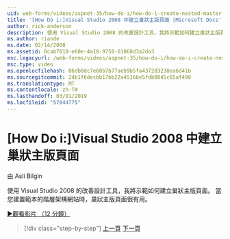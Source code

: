 ```yaml
---
uid: web-forms/videos/aspnet-35/how-do-i/how-do-i-create-nested-master-page-in-visual-studio-2008
title: '[How Do i:]Visual Studio 2008 中建立巢狀主版頁面 |Microsoft Docs'
author: rick-anderson
description: 使用 Visual Studio 2008 的改善設計工具，我將示範如何建立巢狀主版頁面。 當您建置 hierarch，適合使用巢狀主版頁面...
ms.author: riande
ms.date: 02/14/2008
ms.assetid: 0cab7010-e60e-4a18-9750-61068d3a2da3
msc.legacyurl: /web-forms/videos/aspnet-35/how-do-i/how-do-i-create-nested-master-page-in-visual-studio-2008
msc.type: video
ms.openlocfilehash: 06db0dc7e60b7b77aeb9b5fa437283238ea6d41b
ms.sourcegitcommit: 24b1f6decbb17bb22a45166e5fdb0845c65af498
ms.translationtype: MT
ms.contentlocale: zh-TW
ms.lasthandoff: 03/01/2019
ms.locfileid: "57044775"
---
```

<a name="how-do-i-create-nested-master-page-in-visual-studio-2008"></a>[How Do i:]Visual Studio 2008 中建立巢狀主版頁面
====================
由 Asli Bilgin

使用 Visual Studio 2008 的改善設計工具，我將示範如何建立巢狀主版頁面。 當您建置範本的階層架構網站時，巢狀主版頁面很有用。

[&#9654;觀看影片 （12 分鐘）](https://channel9.msdn.com/Blogs/ASP-NET-Site-Videos/how-do-i-create-nested-master-page-in-visual-studio-2008)

> [!div class="step-by-step"]
> [上一頁](how-do-i-create-a-master-page-in-visual-studio-2008.md)
> [下一頁](how-do-i-cascading-style-sheets-in-visual-studio-2008.md)
